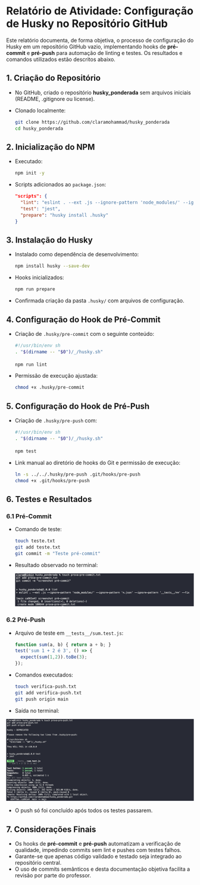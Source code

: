 # Relatório de Atividade: Configuração de Husky no Repositório GitHub

Este relatório documenta, de forma objetiva, o processo de configuração do Husky em um repositório GitHub vazio, implementando hooks de **pré-commit** e **pré-push** para automação de linting e testes. Os resultados e comandos utilizados estão descritos abaixo.

## 1. Criação do Repositório

* No GitHub, criado o repositório **husky\_ponderada** sem arquivos iniciais (README, .gitignore ou license).
* Clonado localmente:

  ```bash
  git clone https://github.com/claramohammad/husky_ponderada
  cd husky_ponderada
  ```

## 2. Inicialização do NPM

* Executado:

  ```bash
  npm init -y
  ```
* Scripts adicionados ao `package.json`:

  ```json
  "scripts": {
    "lint": "eslint . --ext .js --ignore-pattern 'node_modules/' --ignore-pattern '*.json' --ignore-pattern '__tests__/**' --fix",
    "test": "jest",
    "prepare": "husky install .husky"
  }
  ```

## 3. Instalação do Husky

* Instalado como dependência de desenvolvimento:

  ```bash
  npm install husky --save-dev
  ```
* Hooks inicializados:

  ```bash
  npm run prepare
  ```
* Confirmada criação da pasta `.husky/` com arquivos de configuração.

## 4. Configuração do Hook de Pré-Commit

* Criação de `.husky/pre-commit` com o seguinte conteúdo:

  ```sh
  #!/usr/bin/env sh
  . "$(dirname -- "$0")/_/husky.sh"

  npm run lint
  ```
* Permissão de execução ajustada:

  ```bash
  chmod +x .husky/pre-commit
  ```

## 5. Configuração do Hook de Pré-Push

* Criação de `.husky/pre-push` com:

  ```sh
  #!/usr/bin/env sh
  . "$(dirname -- "$0")/_/husky.sh"

  npm test
  ```
* Link manual ao diretório de hooks do Git e permissão de execução:

  ```bash
  ln -s ../../.husky/pre-push .git/hooks/pre-push
  chmod +x .git/hooks/pre-push
  ```

## 6. Testes e Resultados

### 6.1 Pré-Commit

* Comando de teste:

  ```bash
  touch teste.txt
  git add teste.txt
  git commit -m "Teste pré-commit"
  ```
* Resultado observado no terminal:

  ![Pré-commit rodando lint e criando commit](screenshots/pre-commit.png)

### 6.2 Pré-Push

* Arquivo de teste em `__tests__/sum.test.js`:

  ```js
  function sum(a, b) { return a + b; }
  test('sum 1 + 2 é 3', () => {
    expect(sum(1,2)).toBe(3);
  });
  ```
* Comandos executados:

  ```bash
  touch verifica-push.txt
  git add verifica-push.txt
  git push origin main
  ```
* Saída no terminal:

![07 – Pré-push rodando Jest antes do envio](screenshots/pre-push.png)

* O push só foi concluído após todos os testes passarem.

## 7. Considerações Finais

* Os hooks de **pré-commit** e **pré-push** automatizam a verificação de qualidade, impedindo commits sem lint e pushes com testes falhos.
* Garante-se que apenas código validado e testado seja integrado ao repositório central.
* O uso de commits semânticos e desta documentação objetiva facilita a revisão por parte do professor.